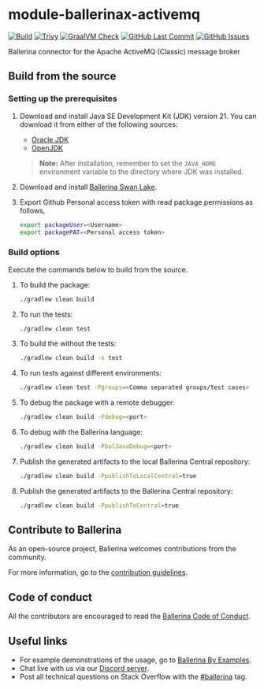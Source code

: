 # module-ballerinax-activemq

[![Build](https://github.com/ballerina-platform/module-ballerinax-activemq/actions/workflows/ci.yml/badge.svg)](https://github.com/ballerina-platform/module-ballerinax-activemq/actions/workflows/ci.yml)
[![Trivy](https://github.com/ballerina-platform/module-ballerinax-activemq/actions/workflows/trivy-scan.yml/badge.svg)](https://github.com/ballerina-platform/module-ballerinax-activemq/actions/workflows/trivy-scan.yml)
[![GraalVM Check](https://github.com/ballerina-platform/module-ballerinax-activemq/actions/workflows/build-with-bal-test-graalvm.yml/badge.svg)](https://github.com/ballerina-platform/module-ballerinax-activemq/actions/workflows/build-with-bal-test-graalvm.yml)
[![GitHub Last Commit](https://img.shields.io/github/last-commit/ballerina-platform/module-ballerinax-activemq.svg)](https://github.com/ballerina-platform/module-ballerinax-activemq/commits/main)
[![GitHub Issues](https://img.shields.io/github/issues/ballerina-platform/ballerina-library/module/activemq.svg?label=Open%20Issues)](https://github.com/ballerina-platform/ballerina-library/labels/module%2Factivemq)

Ballerina connector for the Apache ActiveMQ (Classic) message broker

## Build from the source

### Setting up the prerequisites

1. Download and install Java SE Development Kit (JDK) version 21. You can download it from either of the following sources:

    * [Oracle JDK](https://www.oracle.com/java/technologies/downloads/)
    * [OpenJDK](https://adoptium.net/)

   > **Note:** After installation, remember to set the `JAVA_HOME` environment variable to the directory where JDK was installed.

2. Download and install [Ballerina Swan Lake](https://ballerina.io/).

3. Export Github Personal access token with read package permissions as follows,

    ```bash
    export packageUser=<Username>
    export packagePAT=<Personal access token>
    ```

### Build options

Execute the commands below to build from the source.

1. To build the package:

   ```bash
   ./gradlew clean build
   ```

2. To run the tests:

   ```bash
   ./gradlew clean test
   ```

3. To build the without the tests:

   ```bash
   ./gradlew clean build -x test
   ```

4. To run tests against different environments:

   ```bash
   ./gradlew clean test -Pgroups=<Comma separated groups/test cases>
   ```

5. To debug the package with a remote debugger:

   ```bash
   ./gradlew clean build -Pdebug=<port>
   ```

6. To debug with the Ballerina language:

   ```bash
   ./gradlew clean build -PbalJavaDebug=<port>
   ```

7. Publish the generated artifacts to the local Ballerina Central repository:

    ```bash
    ./gradlew clean build -PpublishToLocalCentral=true
    ```

8. Publish the generated artifacts to the Ballerina Central repository:

   ```bash
   ./gradlew clean build -PpublishToCentral=true
   ```

## Contribute to Ballerina

As an open-source project, Ballerina welcomes contributions from the community.

For more information, go to the [contribution guidelines](https://github.com/ballerina-platform/ballerina-lang/blob/master/CONTRIBUTING.md).

## Code of conduct

All the contributors are encouraged to read the [Ballerina Code of Conduct](https://ballerina.io/code-of-conduct).

## Useful links

* For example demonstrations of the usage, go to [Ballerina By Examples](https://ballerina.io/learn/by-example/).
* Chat live with us via our [Discord server](https://discord.gg/ballerinalang).
* Post all technical questions on Stack Overflow with the [#ballerina](https://stackoverflow.com/questions/tagged/ballerina) tag.
